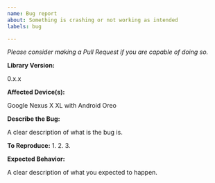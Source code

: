 ```yaml
---
name: Bug report
about: Something is crashing or not working as intended
labels: bug

---
```


*Please consider making a Pull Request if you are capable of doing so.*

**Library Version:**

0.x.x
 
**Affected Device(s):**
 
Google Nexus X XL with Android Oreo
 
**Describe the Bug:**

A clear description of what is the bug is.

**To Reproduce:**
1. 
2. 
3. 

**Expected Behavior:**

A clear description of what you expected to happen.
